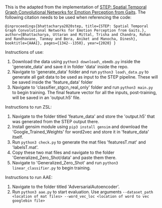This is the adapted from the implementation of [STEP: Spatial Temporal Graph Convolutional Networks for Emotion Perception from Gaits](https://aaai.org/ojs/index.php/AAAI/article/view/5490). The following citation needs to be used when referencing the code:

``@inproceedings{bhattacharya2020step,
  title={STEP: Spatial Temporal Graph Convolutional Networks for Emotion Perception from Gaits.},
  author={Bhattacharya, Uttaran and Mittal, Trisha and Chandra, Rohan and Randhavane, Tanmay and Bera, Aniket and Manocha, Dinesh},
  booktitle={AAAI},
  pages={1342--1350},
  year={2020}
}``

Instructions of use:

1. Download the data using ```python3 download\_ebmdb.py``` inside the 'generate_data' and save it in folder 'data' inside the repo.
2. Navigate to 'generate\_data' folder and run ```python3 load\_data.py``` to generate all gait data to be used as input to the STEP pipeline. These will be saved inside the 'feature_data' folder
3. Navigate to 'classifier_stgcn_real_only' folder and run ```python3 main.py``` to begin training. The final feature vector for all the inputs, post-training, will be saved in an 'output.h5' file.

Instructions to run ZSL:

1. Navigate to the folder titled 'feature_data' and store the 'output.h5' that was generated from the STEP output there. 
2. Install gensim module using ```pip3 install gensim``` and download the 'Google_Trained_Weights' for word2vec and store it in 'feature_data' itself.
3. Run ```python3 check.py``` to generate the mat files 'featuresT.mat' and 'labelsT.mat'.
4. Copy these two mat files and navigate to the folder 'Generalized_Zero_Shot/data' and paste them there.
5. Navigate to 'Generalized_Zero_Shot' and run ```python3 linear_classifier.py``` to begin training.

Instructions to run AAE:

1. Navigate to the folder titled 'AdversarialAutoencoder'.
2. Run ```python3 aae.py``` to start evaluation. Use arguments ```--dataset_path <location of mat files> --word_vec_loc <location of word to vec googlebin file>``` 

